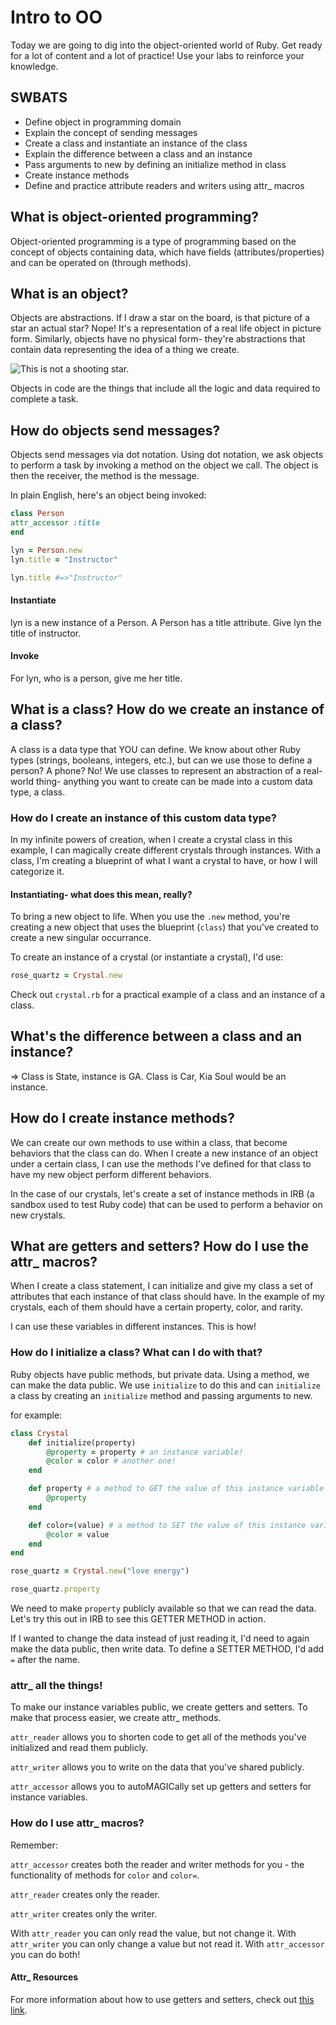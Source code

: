 # Intro to OO
Today we are going to dig into the object-oriented world of Ruby. Get ready for a lot of content and a lot of practice! Use your labs to reinforce your knowledge.

## SWBATS
- Define object in programming domain
- Explain the concept of sending messages
- Create a class and instantiate an instance of the class
- Explain the difference between a class and an instance
- Pass arguments to new by defining an initialize method in class
- Create instance methods
- Define and practice attribute readers and writers using attr_ macros

## What is object-oriented programming? 

Object-oriented programming is a type of programming based on the concept of objects containing data, which have fields (attributes/properties) and can be operated on (through methods).

## What is an object? 

Objects are abstractions. If I draw a star on the board, is that picture of a star an actual star? Nope! It's a representation of a real life object in picture form. Similarly, objects have no physical form- they're abstractions that contain data representing the idea of a thing we create.

![This is not a shooting star.](https://media.giphy.com/media/3og0IMJcSI8p6hYQXS/giphy.gif)

Objects in code are the things that include all the logic and data required to complete a task.

## How do objects send messages? 

Objects send messages via dot notation. Using dot notation, we ask objects to perform a task by invoking a method on the object we call. The object is then the receiver, the method is the message. 

In plain English, here's an object being invoked: 

```rb
class Person
attr_accessor :title
end

lyn = Person.new
lyn.title = "Instructor"

lyn.title #=>"Instructor" 
```
#### Instantiate
lyn is a new instance of a Person. A Person has a title attribute. Give lyn the title of instructor.

#### Invoke
 For lyn, who is a person, give me her title.


## What is a class? How do we create an instance of a class? 

A class is a data type that YOU can define. We know about other Ruby types (strings, booleans, integers, etc.), but can we use those to define a person? A phone? No! We use classes to represent an abstraction of a real-world thing- anything you want to create can be made into a custom data type, a class. 

### How do I create an instance of this custom data type? 

In my infinite powers of creation, when I create a crystal class in this example, I can magically create different crystals through instances. With a class, I'm creating a blueprint of what I want a crystal to have, or how I will categorize it. 


#### Instantiating- what does this mean, really? 

To bring a new object to life. When you use the `.new` method, you're creating a new object that uses the blueprint (`class`) that you've created to create a new singular occurrance. 

To create an instance of a crystal (or instantiate a crystal), I'd use: 

```rb
rose_quartz = Crystal.new
```

Check out `crystal.rb` for a practical example of a class and an instance of a class.

## What's the difference between a class and an instance? 

=> Class is State, instance is GA.
Class is Car, Kia Soul would be an instance. 


## How do I create instance methods? 

We can create our own methods to use within a class, that become behaviors that the class can do. When I create a new instance of an object under a certain class, I can use the methods I've defined for that class to have my new object perform different behaviors. 

In the case of our crystals, let's create a set of instance methods in IRB (a sandbox used to test Ruby code) that can be used to perform a behavior on new crystals.


## What are getters and setters? How do I use the attr_ macros? 

When I create a class statement, I can initialize and give my class a set of attributes that each instance of that class should have. In the example of my crystals, each of them should have a certain property, color, and rarity. 

I can use these variables in different instances. This is how! 

### How do I initialize a class? What can I do with that? 

Ruby objects have public methods, but private data. Using a method, we can make the data public. We use `initialize` to do this and can `initialize` a class by creating an `initialize` method and passing arguments to new. 

for example: 

``` rb
class Crystal 
    def initialize(property)
        @property = property # an instance variable!
        @color = color # another one!
    end

    def property # a method to GET the value of this instance variable
        @property
    end

    def color=(value) # a method to SET the value of this instance variable
        @color = value
    end
end

rose_quartz = Crystal.new("love energy")

rose_quartz.property 
```

We need to make `property` publicly available so that we can read the data. Let's try this out in IRB to see this GETTER METHOD in action. 

If I wanted to change the data instead of just reading it, I'd need to again make the data public, then write data. To define a SETTER METHOD, I'd add `=` after the name.

### attr_ all the things!

To make our instance variables public, we create getters and setters. To make that process easier, we create attr_ methods. 

`attr_reader` allows you to shorten code to get all of the methods you've initialized and read them publicly. 

`attr_writer` allows you to write on the data that you've shared publicly.

`attr_accessor` allows you to autoMAGICally set up getters and setters for instance variables.

### How do I use attr_ macros? 

Remember: 

`attr_accessor` creates both the reader and writer methods for you - the functionality of methods for `color` and `color=`.

`attr_reader` creates only the reader.

`attr_writer` creates only the writer.

With `attr_reader` you can only read the value, but not change it. With `attr_writer` you can only change a value but not read it. With `attr_accessor` you can do both! 

#### Attr_ Resources

For more information about how to use getters and setters, check out [this link](https://www.rubyguides.com/2018/11/attr_accessor/).

